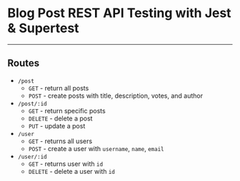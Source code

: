 # Blog Post REST API Testing with Jest & Supertest

---

## Routes

-   `/post`
    -   `GET` - return all posts
    -   `POST` - create posts with title, description, votes, and author
-   `/post/:id`
    -   `GET` - return specific posts
    -   `DELETE` - delete a post
    -   `PUT` - update a post
-   `/user`
    -   `GET` - returns all users
    -   `POST` - create a user with `username`, `name`, `email`
-   `/user/:id`
    -   `GET` - returns user with `id`
    -   `DELETE` - delete a user with `id`
